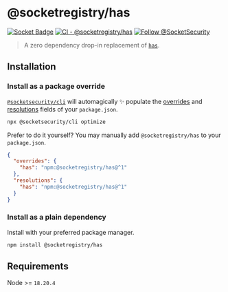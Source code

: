 # @socketregistry/has

[![Socket Badge](https://socket.dev/api/badge/npm/package/@socketregistry/has)](https://socket.dev/npm/package/@socketregistry/has)
[![CI - @socketregistry/has](https://github.com/SocketDev/socket-registry-js/actions/workflows/test.yml/badge.svg)](https://github.com/SocketDev/socket-registry-js/actions/workflows/test.yml)
[![Follow @SocketSecurity](https://img.shields.io/twitter/follow/SocketSecurity?style=social)](https://twitter.com/SocketSecurity)

> A zero dependency drop-in replacement of
> [`has`](https://www.npmjs.com/package/has).

## Installation

### Install as a package override

[`@socketsecurity/cli`](https://www.npmjs.com/package/@socketsecurity/cli) will
automagically :sparkles: populate the
[overrides](https://docs.npmjs.com/cli/v9/configuring-npm/package-json#overrides)
and [resolutions](https://yarnpkg.com/configuration/manifest#resolutions) fields
of your `package.json`.

```sh
npx @socketsecurity/cli optimize
```

Prefer to do it yourself? You may manually add `@socketregistry/has` to your
`package.json`.

```json
{
  "overrides": {
    "has": "npm:@socketregistry/has@^1"
  },
  "resolutions": {
    "has": "npm:@socketregistry/has@^1"
  }
}
```

### Install as a plain dependency

Install with your preferred package manager.

```sh
npm install @socketregistry/has
```

## Requirements

Node &gt;= `18.20.4`
